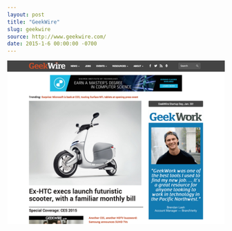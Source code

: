 ```yaml
---
layout: post 
title: "GeekWire"
slug: geekwire
source: http://www.geekwire.com/
date: 2015-1-6 00:00:00 -0700
---
```


<img src="/screenshots/geekwire.jpg">
